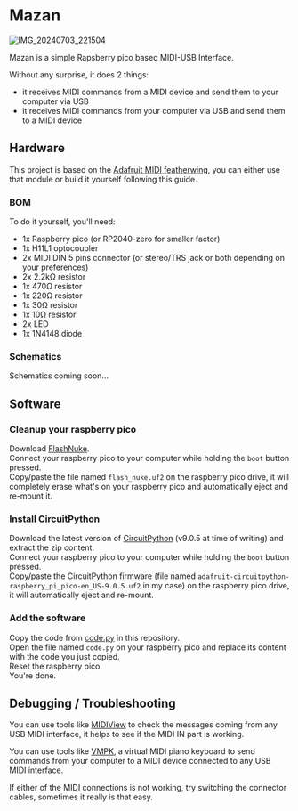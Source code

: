 # Mazan

![IMG_20240703_221504](https://github.com/Mental-Noise/Mazan/assets/894203/a65d2aa6-3a61-4464-b632-dcac74d6f91a)

Mazan is a simple Rapsberry pico based MIDI-USB Interface.

Without any surprise, it does 2 things:
- it receives MIDI commands from a MIDI device and send them to your computer via USB
- it receives MIDI commands from your computer via USB and send them to a MIDI device

## Hardware

This project is based on the [Adafruit MIDI featherwing](https://learn.adafruit.com/adafruit-midi-featherwing/overview), you can either use that module or build it yourself following this guide.

### BOM

To do it yourself, you'll need:
- 1x Raspberry pico (or RP2040-zero for smaller factor)
- 1x H11L1 optocoupler
- 2x MIDI DIN 5 pins connector (or stereo/TRS jack or both depending on your preferences)
- 2x 2.2kΩ resistor
- 1x 470Ω resistor
- 1x 220Ω resistor
- 1x 30Ω resistor
- 1x 10Ω resistor
- 2x LED
- 1x 1N4148 diode

### Schematics

Schematics coming soon...

## Software

### Cleanup your raspberry pico

Download [FlashNuke](https://github.com/dwelch67/raspberrypi-pico/blob/main/flash_nuke.uf2).  
Connect your raspberry pico to your computer while holding the `boot` button pressed.  
Copy/paste the file named `flash_nuke.uf2` on the raspberry pico drive, it will completely erase what's on your raspberry pico and automatically eject and re-mount it.

### Install CircuitPython

Download the latest version of [CircuitPython](https://circuitpython.org/board/raspberry_pi_pico/) (v9.0.5 at time of writing) and extract the zip content.  
Connect your raspberry pico to your computer while holding the `boot` button pressed.  
Copy/paste the CircuitPython firmware (file named `adafruit-circuitpython-raspberry_pi_pico-en_US-9.0.5.uf2` in my case) on the raspberry pico drive, it will automatically eject and re-mount.

### Add the software

Copy the code from [code.py](./code.py) in this repository.  
Open the file named `code.py` on your raspberry pico and replace its content with the code you just copied.  
Reset the raspberry pico.  
You're done.

## Debugging / Troubleshooting

You can use tools like [MIDIView](https://hautetechnique.com/midi/midiview/) to check the messages coming from any USB MIDI interface, it helps to see if the MIDI IN part is working.

You can use tools like [VMPK](https://vmpk.sourceforge.io/), a virtual MIDI piano keyboard to send commands from your computer to a MIDI device connected to any USB MIDI interface.

If either of the MIDI connections is not working, try switching the connector cables, sometimes it really is that easy.
